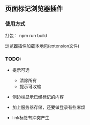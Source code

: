 ## 页面标记浏览器插件
### 使用方式
打包： npm run build

浏览器插件加载本地包(extension文件)

### TODO:

- 提示可选
  - 清除所有
  - 提示可收缩

- 侧边栏显示已经标记的内容

- 加上服务器存储，还要做登录有些麻烦

- link标签有冲突产生
